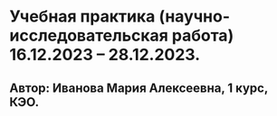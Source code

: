 # Учебная практика (научно-исследовательская работа) 16.12.2023 – 28.12.2023.
## Автор: Иванова Мария Алексеевна, 1 курс, КЭО.
